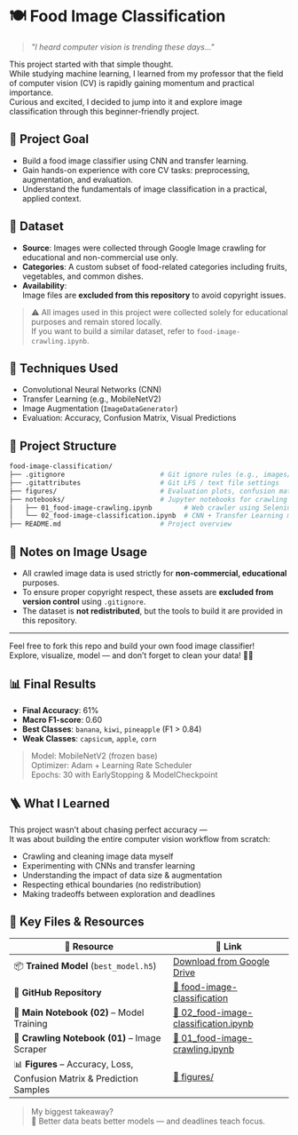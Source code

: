 # 🍽️ Food Image Classification

> *"I heard computer vision is trending these days..."*

This project started with that simple thought.  
While studying machine learning, I learned from my professor that the field of computer vision (CV) is rapidly gaining momentum and practical importance.  
Curious and excited, I decided to jump into it and explore image classification through this beginner-friendly project.

## 🎯 Project Goal

- Build a food image classifier using CNN and transfer learning.
- Gain hands-on experience with core CV tasks: preprocessing, augmentation, and evaluation.
- Understand the fundamentals of image classification in a practical, applied context.

## 📁 Dataset

- **Source**: Images were collected through Google Image crawling for educational and non-commercial use only.
- **Categories**: A custom subset of food-related categories including fruits, vegetables, and common dishes.
- **Availability**:  
  Image files are **excluded from this repository** to avoid copyright issues.

> ⚠️ All images used in this project were collected solely for educational purposes and remain stored locally.  
> If you want to build a similar dataset, refer to `food-image-crawling.ipynb`.

## 🔧 Techniques Used

- Convolutional Neural Networks (CNN)
- Transfer Learning (e.g., MobileNetV2)
- Image Augmentation (`ImageDataGenerator`)
- Evaluation: Accuracy, Confusion Matrix, Visual Predictions

## 🧱 Project Structure

```bash
food-image-classification/
├── .gitignore                        # Git ignore rules (e.g., images/, .h5 files)
├── .gitattributes                    # Git LFS / text file settings
├── figures/                          # Evaluation plots, confusion matrix, etc.
├── notebooks/                        # Jupyter notebooks for crawling & training
│   ├── 01_food-image-crawling.ipynb        # Web crawler using Selenium
│   └── 02_food-image-classification.ipynb  # CNN + Transfer Learning model training
├── README.md                         # Project overview
```


## 🚫 Notes on Image Usage

- All crawled image data is used strictly for **non-commercial, educational** purposes.
- To ensure proper copyright respect, these assets are **excluded from version control** using `.gitignore`.
- The dataset is **not redistributed**, but the tools to build it are provided in this repository.

---

Feel free to fork this repo and build your own food image classifier!  
Explore, visualize, model — and don’t forget to clean your data! 🍜🧼

## 📊 Final Results

- **Final Accuracy**: 61%
- **Macro F1-score**: 0.60
- **Best Classes**: `banana`, `kiwi`, `pineapple` (F1 > 0.84)
- **Weak Classes**: `capsicum`, `apple`, `corn`

> Model: MobileNetV2 (frozen base)  
> Optimizer: Adam + Learning Rate Scheduler  
> Epochs: 30 with EarlyStopping & ModelCheckpoint

## 🪜 What I Learned

This project wasn’t about chasing perfect accuracy —  
It was about building the entire computer vision workflow from scratch:

- Crawling and cleaning image data myself  
- Experimenting with CNNs and transfer learning  
- Understanding the impact of data size & augmentation  
- Respecting ethical boundaries (no redistribution)  
- Making tradeoffs between exploration and deadlines  

## 🧠 Key Files & Resources

| 📁 Resource | 🔗 Link |
|------------|--------|
| 📦 **Trained Model** (`best_model.h5`) | [Download from Google Drive](https://drive.google.com/file/d/1Qa55CoSG54oInE-lmYDbfJAyI1QJHcwd/view?usp=drive_link) |
| 📘 **GitHub Repository** | [🔗 food-image-classification](https://github.com/hojjang98/food-image-classification) |
| 📓 **Main Notebook (02)** – Model Training | [🔗 02_food-image-classification.ipynb](https://github.com/hojjang98/food-image-classification/blob/main/notebooks/food-image-classification.ipynb) |
| 📓 **Crawling Notebook (01)** – Image Scraper | [🔗 01_food-image-crawling.ipynb](https://github.com/hojjang98/food-image-classification/blob/main/notebooks/food-image-crawling.ipynb) |
| 📊 **Figures** – Accuracy, Loss, Confusion Matrix & Prediction Samples | [🔗 figures/](https://github.com/hojjang98/food-image-classification/tree/main/figures) |

> My biggest takeaway?  
> 📌 Better data beats better models — and deadlines teach focus.
